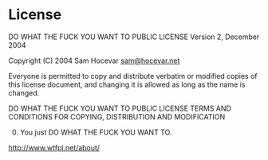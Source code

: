 # License

 DO WHAT THE FUCK YOU WANT TO PUBLIC LICENSE 
 Version 2, December 2004 

 Copyright (C) 2004 Sam Hocevar <sam@hocevar.net> 

 Everyone is permitted to copy and distribute verbatim or modified 
 copies of this license document, and changing it is allowed as long 
 as the name is changed. 

 DO WHAT THE FUCK YOU WANT TO PUBLIC LICENSE 
 TERMS AND CONDITIONS FOR COPYING, DISTRIBUTION AND MODIFICATION 

 0. You just DO WHAT THE FUCK YOU WANT TO.

 http://www.wtfpl.net/about/